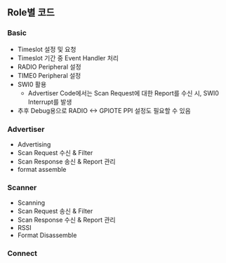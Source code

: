 ## Role별 코드
### Basic
- Timeslot 설정 및 요청
- Timeslot 기간 중 Event Handler 처리
- RADIO Peripheral 설정
- TIME0 Peripheral 설정
- SWI0 활용
  - Advertiser Code에서는 Scan Request에 대한 Report를 수신 시, SWI0 Interrupt를 발생
- 추후 Debug용으로 RADIO <-> GPIOTE PPI 설정도 필요할 수 있음

### Advertiser
- Advertising
- Scan Request 수신 & Filter
- Scan Response 송신 & Report 관리 
- format assemble

### Scanner
- Scanning
- Scan Request 송신 & Filter
- Scan Response 수신 & Report 관리
- RSSI
- Format Disassemble

### Connect